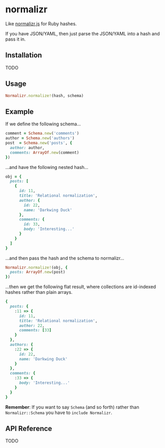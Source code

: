# normalizr

Like [normalizr.js] for Ruby hashes.

If you have JSON/YAML, then just parse the JSON/YAML into a hash and pass it in.



## Installation

TODO


## Usage

```ruby
Normalizr.normalize!(hash, schema)
```

## Example

If we define the following schema...

```ruby
comment = Schema.new('comments')
author = Schema.new('authors')
post  = Schema.new('posts', {
  author: author,
  comments: ArrayOf.new(comment)
})
```


...and have the following nested hash...

```ruby
obj = {
  posts: [
    {
      id: 11,
      title: 'Relational normalization',
      author: {
        id: 22,
        name: 'Darkwing Duck'
      },
      comments: {
        id: 33,
        body: 'Interesting...'
      }
    }
  ]
}
```


...and then pass the hash and the schema to normalizr...

```ruby
Normalizr.normalize!(obj, {
  posts: ArrayOf.new(post)
})
```


...then we get the following flat result, where collections are id-indexed hashes rather than plain arrays.

```ruby
{
  posts: {
    :11 => {
      id: 11,
      title: 'Relational normalization',
      author: 22,
      comments: [33]
    }
  },
  authors: {
    :22 => {
      id: 22,
      name: 'Darkwing Duck'
    }
  },
  comments: {
    :33 => {
      body: 'Interesting...'
    }
  }
}

```

**Remember**: If you want to say `Schema` (and so forth) rather than `Normalizr::Schema` you have to `include Normalizr`.


## API Reference

TODO



[normalizr.js]: https://github.com/paularmstrong/normalizr
